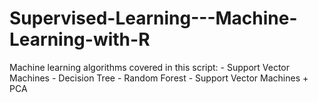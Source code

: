 # Supervised-Learning---Machine-Learning-with-R
Machine learning algorithms covered in this script:    - Support Vector Machines   - Decision Tree   - Random Forest   - Support Vector Machines + PCA

